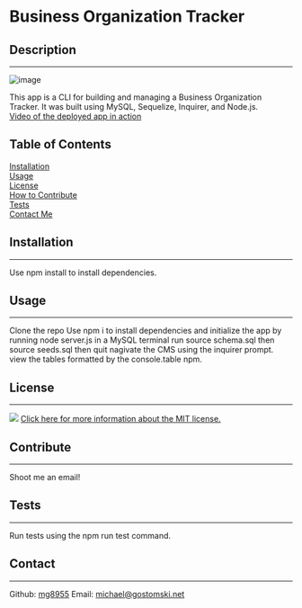 # Business Organization Tracker
 ## Description
 ---
 ![image](https://user-images.githubusercontent.com/113604486/206923474-eba33c61-c616-4718-8926-ea9d6a1ead52.png)

 This app is a CLI for building and managing a Business Organization Tracker. It was built using MySQL, Sequelize, Inquirer, and Node.js.<br>
 [Video of the deployed app in action](https://drive.google.com/file/d/1bDrdkbEcMmVDuaF_7p30HXO6dInc5af8/view)
 ## Table of Contents
 [Installation](#installation)  
   [Usage](#usage)  
    [License](#license)  
     [How to Contribute](#contribute)  
      [Tests](#tests)  
       [Contact Me](#contact)
 ## Installation
 ---
 Use npm install to install dependencies.
 ## Usage
 ---
 Clone the repo Use npm i to install dependencies and initialize the app by running node server.js in a MySQL terminal run source schema.sql then source seeds.sql then quit nagivate the CMS using the inquirer prompt. view the tables formatted by the console.table npm.
 ## License
 ---
 ![](https://img.shields.io/badge/license-MIT-brightgreen) [Click here for more information about the MIT license.](https://choosealicense.com/licenses/mit/)
 
 ## Contribute
 ---
 Shoot me an email!
 ## Tests
 ---
 Run tests using the npm run test command.
 ## Contact
 ---
 Github: [mg8955](https://github.com/mg8955)
Email: michael@gostomski.net
